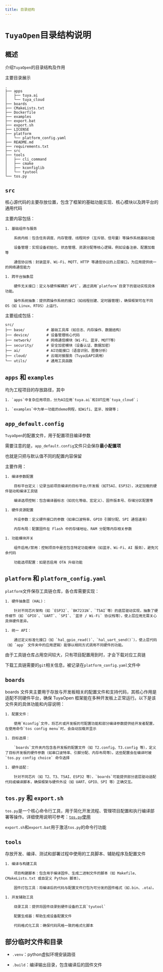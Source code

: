 ```yaml
---
title: 目录结构
---
```


# `TuyaOpen`目录结构说明

## 概述

介绍`TuyaOpen`的目录结构及作用

主要目录展示

```
.
├── apps
│   ├── tuya.ai
│   └── tuya_cloud
├── boards
├── CMakeLists.txt
├── Dockerfile
├── examples
├── export.bat
├── export.sh
├── LICENSE
├── platform
│   └── platform_config.yaml
├── README.md
├── requirements.txt
├── src
├── tools
│   ├── cli_command
│   ├── cmake
│   ├── kconfiglib
│   └── tyutool
└── tos.py
```

## `src`

核心源代码的主要存放位置，包含了框架的基础功能实现、核心模块以及跨平台的通用代码

主要内容包括：

    1. 基础组件与服务

        系统内核：包含任务调度、内存管理、线程同步（互斥锁、信号量）等操作系统基础功能

        设备管理：实现设备初始化、状态管理、资源分配等核心逻辑，例如设备注册、配置加载等

        通信协议栈：封装蓝牙、Wi-Fi、MQTT、HTTP 等通信协议的上层接口，为应用提供统一的网络通信能力

    1. 跨平台抽象层

        硬件无关接口：定义与硬件解耦的`API`，通过调用`platform`目录下的驱动实现具体功能。

        操作系统抽象：提供跨操作系统的接口（如线程创建、定时器管理），确保框架可在不同 OS（如 Linux、RTOS）上运行。

主要组成包括：

```
src/
├── base/          # 基础工具库（如日志、内存操作、数据结构）
├── device/        # 设备管理核心代码
├── network/       # 网络通信模块（Wi-Fi、蓝牙、MQTT等）
├── security/      # 安全加密模块（设备认证、数据加密）
├── ai/            # AI功能接口（语音识别、图像分析）
├── cloud/         # 云端对接服务（Tuya云API调用）
└── utils/         # 通用工具函数
```

## `apps` 和 `examples`

均为工程项目的存放路径，其中

    1. `apps`中复杂应用项目，分为AI应用`tuya.ai`和IOT应用`tuya_cloud`；

    1. `examples`中为单一功能的demo例程，如Wifi、蓝牙、按键等；

## `app_default.config`

`TuyaOpen`的配置文件，用于配置项目编译参数

需要注意的是，`app_default.config`文件只会保存**最小配置项**

也就是只把与默认值不同的配置内容保留

主要作用：

    1. 编译参数配置

        目标平台定义：记录当前项目编译的目标平台/开发板（如T5AI、ESP32），决定加载的硬件驱动和编译工具链

        编译选项控制：包含编译器标志（如优化等级、宏定义）、固件版本号、存储分区配置等

    1. 硬件资源配置

        外设参数：定义硬件接口的参数（如串口波特率、GPIO 引脚分配、SPI 通信速率）

        内存布局：配置固件在 Flash 中的存储地址、RAM 分配等内存相关参数

    1. 功能模块开关

        组件启用/禁用：控制项目中是否包含特定功能模块（如蓝牙、Wi-Fi、AI 服务），避免冗余代码

        功能选项配置：如是否启用 OTA 升级功能

## `platform` 和 `platform_config.yaml`

`platform`文件保存工具链仓库，各仓库需要实现：

    1. 硬件抽象层 (HAL)：
    
        针对不同芯片架构（如 `ESP32`、`BK7231N`、`T5AI`等）的底层驱动实现，抽象了硬件细节（如 `GPIO`、`UART`、`SPI`、`蓝牙 / Wi-Fi` 协议栈等），使上层应用无需关心具体硬件差异。
    
    1. 统一 API：
    
        通过定义标准化接口（如 `hal_gpio_read()`、`hal_uart_send()`），使上层代码（如 `app` 文件夹中的应用逻辑）能够以相同方式调用不同硬件的功能。

由于工具链仓库占用空间较大，只有项目配置用到时，才会下载对应工具链

下载工具链需要的`git`相关信息，被记录在`platform_config.yaml`文件中

## `boards`

boards 文件夹主要用于存放与开发板相关的配置文件和支持代码，其核心作用是适配不同硬件平台，确保 TuyaOpen 框架能在多种开发板上正常运行。以下是该文件夹的具体功能和内容说明：

    1. 配置文件：

        使用`Kconfig`文件，将芯片或开发板的可配置功能和部分编译参数提供给开发者配置，在使用命令`tos config menu`时，会自动加载并显示

    1. 目标选择：

        `boards`文件夹内包含各开发板的配置文件（如 T2.config、T3.config 等），定义了目标开发板的硬件参数（如串口波特率、引脚分配、内存布局等）。这些配置会在编译时被 `tos.py config choice` 命令选择

    1. 硬件适配：

        针对不同芯片（如 T2、T3、T5AI、ESP32 等），`boards`可能提供部分底层驱动适配代码或编译脚本，确保框架与硬件外设（如 UART、GPIO、SPI 等）正确交互。


## `tos.py` 和 `export.sh`

`tos.py`是一个核心命令行工具，用于简化开发流程、管理项目配置和执行编译部署等操作。详细使用说明可参考：[`tos.py`使用](./tos-guide.md)

`export.sh`和`export.bat`用于激活`tos.py`的命令行功能

## `tools`

存放开发、编译、测试和部署过程中使用的工具脚本、辅助程序及配置文件

    1. 编译与构建工具

        项目构建脚本：包含用于编译固件、生成二进制文件的脚本（如 Makefile、CMakeLists.txt 或自定义 Python 脚本）。

        固件打包工具：将编译后的代码与配置文件打包为可分发的固件格式（如.bin、.ota）。

    1. 开发辅助工具

        烧录工具：提供将固件烧录到硬件设备的工具`tyutool`

        配置生成器：帮助生成设备配置文件

        代码格式化工具：确保代码风格一致的格式化脚本

## 部分临时文件和目录

- `.venv`：python虚拟环境安装路径

- `.build`：编译输出目录，包含编译后的固件文件